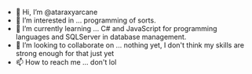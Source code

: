 - 👋 Hi, I’m @ataraxyarcane
- 👀 I’m interested in ... programming of sorts.
- 🌱 I’m currently learning ... C# and JavaScript for programming languages and SQLServer in database management.
- 💞️ I’m looking to collaborate on ... nothing yet, I don't think my skills are strong enough for that just yet
- 📫 How to reach me ... don't lol

<!---
ataraxyarcane/ataraxyarcane is a ✨ special ✨ repository because its `README.md` (this file) appears on your GitHub profile.
You can click the Preview link to take a look at your changes.
--->
